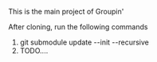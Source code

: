 This is the main project of Groupin'

After cloning, run the following commands
1. git submodule update --init --recursive
2. TODO....
